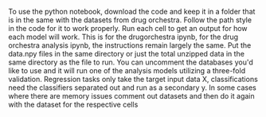To use the python notebook, download the code and keep it in a folder that is in the same with the datasets from drug orchestra. Follow the path style in the code for it to work properly. 
Run each cell to get an output for how each model will work. This is for the drugorchestra ipynb, for the drug orchestra analysis ipynb, the instructions remain largely the same. Put the data.npy files in the same directory or just the total unzipped data in the same directory as the file to run. You can uncomment the databases you'd like to use and it will run one of the analysis models utilizing a three-fold validation. Regression tasks only take the target input data X, classifications need the classifiers separated out and run as a secondary y. In some cases where there are memory issues comment out datasets and then do it again with the dataset for the respective cells
